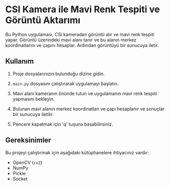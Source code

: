 # CSI Kamera ile Mavi Renk Tespiti ve Görüntü Aktarımı

Bu Python uygulaması, CSI kameradan görüntü alır ve mavi renk tespiti yapar. Görüntü üzerindeki mavi alanı tanır ve bu alanın merkez koordinatlarını ve çapını hesaplar. Ardından görüntüyü bir sunucuya iletir.

## Kullanım

1. Proje dosyalarınızın bulunduğu dizine gidin.

2. `main.py` dosyasını çalıştırarak uygulamayı başlatın.

3. Mavi alanı kameranın önünde tutun ve uygulamanın mavi renk tespiti yapmasını bekleyin.

4. Bulunan mavi alanın merkez koordinatları ve çapı hesaplanır ve sonuçlar bir sunucuya iletilir.

5. Pencere kapatmak için 'q' tuşuna basabilirsiniz.


## Gereksinimler

Bu projeyi çalıştırmak için aşağıdaki kütüphanelere ihtiyacınız vardır:

- OpenCV (`cv2`)
- NumPy
- Pickle
- Socket


